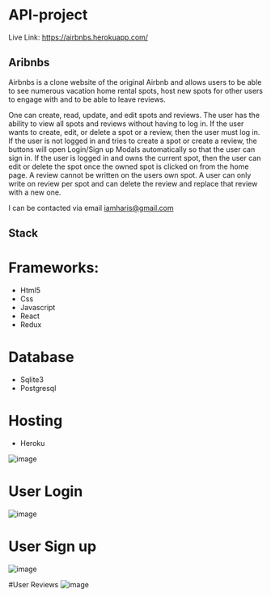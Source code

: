 # API-project
Live Link: https://airbnbs.herokuapp.com/
## Aribnbs   

Airbnbs is a clone website of the original Airbnb and allows users to be able to see numerous
vacation home rental spots, host new spots for other users to engage with and to be able to leave
reviews. 

One can create, read, update, and edit spots and reviews. The user has the ability to view all spots and reviews
without having to log in. If the user wants to create, edit, or delete a spot or a review, then the user must log in.
If the user is not logged in and tries to create a spot or create a review, the buttons will open Login/Sign up Modals automatically
so that the user can sign in. If the user is logged in and owns the current spot, then the user can edit or delete the spot once the owned spot is clicked on
from the home page. A review cannot be written on the users own spot. A user can only write on review per spot and can delete the review and replace that review with a new one.

I can be contacted via email iamharis@gmail.com

## Stack  

# Frameworks:
- Html5
- Css
- Javascript
- React
- Redux

# Database
- Sqlite3
- Postgresql

# Hosting
- Heroku

![image](https://user-images.githubusercontent.com/76670635/203098421-01a0dca7-160f-42ba-b600-b33d0bebdbbc.png)

# User Login
![image](https://user-images.githubusercontent.com/76670635/203098690-b6c04204-5549-4f8e-aeb5-7750f3083972.png)

# User Sign up 
![image](https://user-images.githubusercontent.com/76670635/203098854-e802638a-97d5-4b35-b8f3-bdfbf2da7e6d.png)

#User Reviews
![image](https://user-images.githubusercontent.com/76670635/203099309-95f598ed-2cad-47ca-bc70-13ae678d19f6.png)


